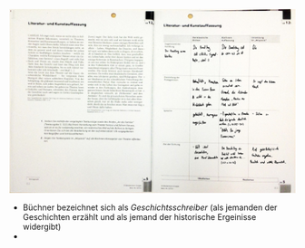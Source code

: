 ![../../../misc/Media/WIN_20240222_08_01_48_Scan.jpg](../../../../docs/images/WIN_20240222_08_01_48_Scan.jpg)

- Büchner bezeichnet sich als *Geschichtsschreiber* (als jemanden der Geschichten erzählt und als jemand der historische Ergeinisse widergibt)
- 